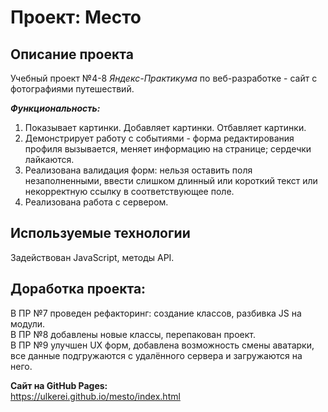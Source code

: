 # Проект: Место
## Описание проекта
Учебный проект №4-8 *Яндекс-Практикума* по веб-разработке - сайт с фотографиями путешествий.  

**_Функциональность:_**  
1. Показывает картинки. Добавляет картинки. Отбавляет картинки.
2. Демонстрирует работу с событиями - форма редактирования профиля вызывается, меняет информацию на странице; сердечки лайкаются.
3. Реализована валидация форм: нельзя оставить поля незаполненными, ввести слишком длинный или короткий текст или некорректную ссылку в соответствующее поле.
4. Реализована работа с сервером.

## Используемые технологии
Задействован JavaScript, методы API.
## Доработка проекта:
В ПР №7 проведен рефакторинг: создание классов, разбивка JS на модули.  
В ПР №8 добавлены новые классы, перепакован проект.  
В ПР №9 улучшен UX форм, добавлена возможность смены аватарки, все данные подгружаются с удалённого сервера и загружаются на него.

**Сайт на GitHub Pages:**  
https://ulkerei.github.io/mesto/index.html

